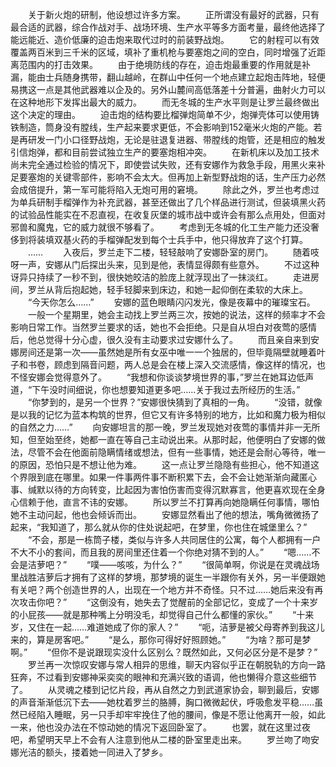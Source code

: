 　　关于新火炮的研制，他设想过许多方案。
　　正所谓没有最好的武器，只有最合适的武器，综合作战对手、战场环境、生产水平等多方面考量，最终他选择了能远能近、造价低廉的迫击炮来取代过时的前装野战炮。
　　它的射程可以有效覆盖两百米到三千米的区域，填补了重机枪与要塞炮之间的空白，同时增强了近距离范围内的打击效果。
　　由于绝境防线的存在，迫击炮最重要的作用就是补漏，能由士兵随身携带，翻山越岭，在群山中任何一个地点建立起炮击阵地，轻便易携这一点是其他武器难以企及的。另外山麓间高低落差十分普遍，曲射火力可以在这种地形下发挥出最大的威力。
　　而无冬城的生产水平则是让罗兰最终做出这个决定的理由。
　　迫击炮的结构要比榴弹炮简单不少，炮弹壳体可以使用铸铁制造，筒身没有膛线，生产起来要求更低，不会影响到152毫米火炮的产能。若是再研发一门小口径野战炮，无论是驻退复进器、带膛线的炮管，还是相应的触发引信炮弹，都和目前尝试独立生产的要塞炮相冲突。
　　在新机床以及加工技术尚未完全通过检验的情况下，即使尝试失败，还有安娜作为救急手段，用黑火来补足要塞炮的关键零部件，影响不会太大。但再加上新型野战炮的话，生产压力必然会成倍提升，第一军可能将陷入无炮可用的窘境。
　　除此之外，罗兰也考虑过为单兵研制手榴弹作为补充武器，甚至还做出了几个样品进行测试，但装填黑火药的试验品性能实在不忍直视，在收复灰堡的城市战中或许会有那么点用处，但面对邪兽和魔鬼，它的威力就很不够看了。
　　考虑到无冬城的化工生产能力还没奢侈到将装填双基火药的手榴弹配发到每个士兵手中，他只得放弃了这个打算。
　　……
　　入夜后，罗兰走下二楼，轻轻敲响了安娜卧室的房门。
　　随着吱呀一声，安娜从门后探出头来，见到是他，表情显得颇有些意外。
　　不过这种讶异只持续了一秒不到，很快她皎洁的脸庞上就浮现出了一抹淡红。
　　走进房间，罗兰从背后抱起她，轻手轻脚来到床边，和她一起仰倒在柔软的大床上。
　　“今天你怎么……”
　　安娜的蓝色眼睛闪闪发光，像是夜幕中的璀璨宝石。
　　一般一个星期里，她会主动找上罗兰两三次，按她的说法，这样的频率才不会影响日常工作。当然罗兰要求的话，她也不会拒绝。只是自从坦白对夜莺的感情后，他总觉得十分心虚，很久没有主动要求过安娜什么了。
　　而且亲自来到安娜房间还是第一次——虽然她是所有女巫中唯一一个独居的，但毕竟隔壁就睡着叶子和书卷，顾虑到隔音问题，两人总是会在楼上深入交流感情，像这样的情况，也不怪安娜会觉得意外了。
　　“我想和你谈谈梦境世界的事，”罗兰在她耳边低声道，“下午没时间细说，你也想要知道更多吧……关于我过去所经历的生活。”
　　“你梦到的，是另一个世界？”安娜很快猜到了真相的一角。
　　“没错，就像是以我的记忆为蓝本构筑的世界，但它又有许多特别的地方，比如和魔力极为相似的自然之力……”
　　向安娜坦言的那一晚，罗兰发现她对夜莺的事情并非一无所知，但至始至终，她都一直在等自己主动说出来。从那时起，他便明白了安娜的做法，尽管不会在他面前隐瞒情绪或想法，但有一些事情，她还是会耐心等待，唯一的原因，恐怕只是不想让他为难。
　　这一点让罗兰隐隐有些担心，他不知道这个界限到底在哪里。如果一件事两件事不断积累下去，会不会让她渐渐向藏匿心事、缄默以待的方向转变，比起因为害怕伤害而变得沉默寡言，他更喜欢现在全身心信赖于他，直言不讳的安娜。
　　所以罗兰不打算再向她隐瞒任何事情，哪怕她不主动问起，他也会倾诉而出。
　　安娜显然看出了他的想法，嘴角微微扬了起来，“我知道了，那么就从你的住处说起吧，在梦里，你也住在城堡里么？”
　　“不会，那是一栋筒子楼，类似与许多人共同居住的公寓，每个人都拥有一户不大不小的套间，而且我的房间里还住着一个你绝对猜不到的人。”
　　“嗯……不会是洁萝吧？”
　　“噗——咳咳，为什么？”
　　“很简单啊，你说是在灵魂战场里战胜洁萝后才拥有了这样的梦境，那梦境的诞生一半跟你有关外，另一半便跟她有关吧？两个创造世界的人，出现在一个地方并不奇怪。只不过……她后来没有再次攻击你吧？”
　　“这倒没有，她失去了觉醒前的全部记忆，变成了一个十来岁的小屁孩——就是那种嘴上分明没毛，却觉得自己什么都懂的家伙。”
　　“十来岁，又住在一起……难道她成了你的家人？”
　　“呃，洁萝是被父母寄养到我这儿来的，算是房客吧。”
　　“是么，那你可得好好照顾她。”
　　“为啥？那可是梦啊。”
　　“但你不是说跟现实没什么区别么？既然如此，又何必区分是不是梦？”
　　罗兰再一次惊叹安娜与常人相异的思维，聊天内容似乎正在朝脱轨的方向一路狂奔，不过看到安娜神采奕奕的眼神和充满兴致的语调，他也懒得介意这些细节了。
　　从灵魂之楼到记忆片段，再从自然之力到武道家协会，聊到最后，安娜的声音渐渐低沉下去——她枕着罗兰的胳膊，胸口微微起伏，呼吸愈发平稳……虽然已经陷入睡眠，另一只手却牢牢挽住了他的腰间，像是不愿让他离开一般，如此一来，他也没办法在不惊动她的情况下返回卧室了。
　　也罢，就在这里过夜吧，希望明天早上不会有人注意到他从二楼的卧室里走出来。
　　罗兰吻了吻安娜光洁的额头，搂着她一同进入了梦乡。
